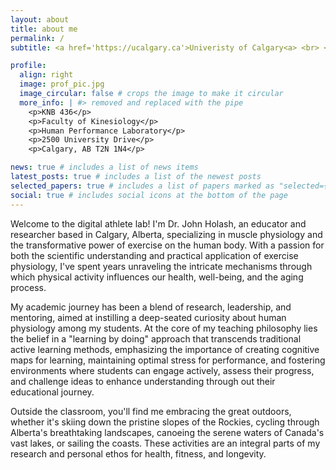 ```yaml
---
layout: about
title: about me
permalink: /
subtitle: <a href='https://ucalgary.ca'>Univeristy of Calgary<a> <br> <a href='https://kinesiology/ucalgary.ca'>Faculty of Kinesiology</a><br> 2500 University Drive N.W.<br> Calgary, AB.<br> Canada.<br> "The future is faster than you think!"

profile:
  align: right
  image: prof_pic.jpg
  image_circular: false # crops the image to make it circular
  more_info: | #> removed and replaced with the pipe
    <p>KNB 436</p>
    <p>Faculty of Kinesiology</p>
    <p>Human Performance Laboratory</p>
    <p>2500 University Drive</p>
    <p>Calgary, AB T2N 1N4</p>

news: true # includes a list of news items
latest_posts: true # includes a list of the newest posts
selected_papers: true # includes a list of papers marked as "selected={true}"
social: true # includes social icons at the bottom of the page
---
```


Welcome to the digital athlete lab! I'm Dr. John Holash, an educator and researcher based in Calgary, Alberta, specializing in muscle physiology and the transformative power of exercise on the human body. With a passion for both the scientific understanding and practical application of exercise physiology, I've spent years unraveling the intricate mechanisms through which physical activity influences our health, well-being, and the aging process.

My academic journey has been a blend of research, leadership, and mentoring, aimed at instilling a deep-seated curiosity about human physiology among my students. At the core of my teaching philosophy lies the belief in a "learning by doing" approach that transcends traditional active learning methods, emphasizing the importance of creating cognitive maps for learning, maintaining optimal stress for performance, and fostering environments where students can engage actively, assess their progress, and challenge ideas to enhance understanding through out their educational journey.

Outside the classroom, you'll find me embracing the great outdoors, whether it's skiing down the pristine slopes of the Rockies, cycling through Alberta's breathtaking landscapes, canoeing the serene waters of Canada's vast lakes, or sailing the coasts. These activities are an integral parts of my research and personal ethos for health, fitness, and longevity.
